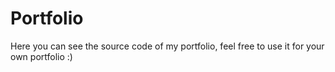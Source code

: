 # Portfolio

Here you can see the source code of my portfolio, feel free to use it for your own portfolio :)
